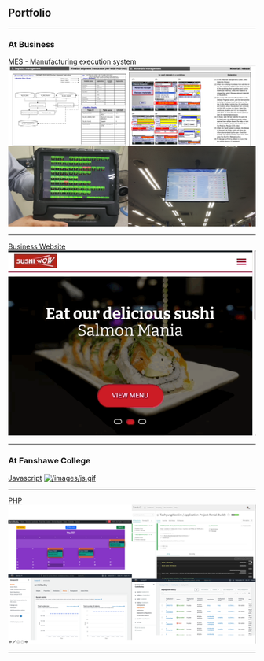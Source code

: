 ## Portfolio

---

### At Business

[MES - Manufacturing execution system ](/acs)
[![/images/acs_tile.png](/images/acs_tile.png)](/acs)

---
[Business Website](/web)
[![/images/sushiwowmain.gif](/images/sushiwowmain.gif)](/web)

---

### At Fanshawe College 

[Javascript](/javascript)
[![/images/js.gif](/images/js.gif)](/javascript)

---
[PHP](/php)
[![/Portfolio/rental/ss.png](/Portfolio/rental/ss.png)](/php)

---